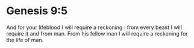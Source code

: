 # Genesis 9:5

And for your lifeblood I will require a reckoning : from every beast I will require it and from man. From his fellow man I will require a reckoning for the life of man.
